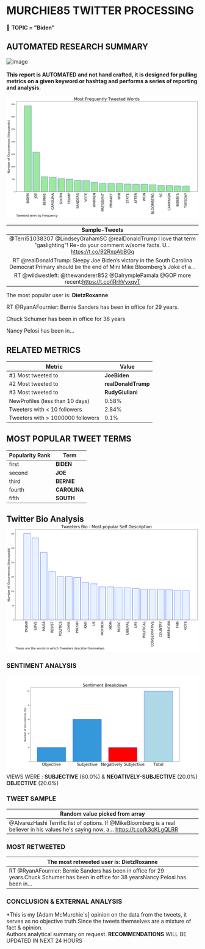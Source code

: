 # MURCHIE85 TWITTER PROCESSING 
&#x1F34E; **TOPIC = "Biden"**

## AUTOMATED RESEARCH SUMMARY

![image](https://marketingplatform.google.com/about/static/images/gmp/analytics-smb-benefit.jpg)
<br></br>
<b> This report is AUTOMATED and not hand crafted, it is designed for pulling metrics on a given keyword or hashtag and performs a series of reporting and analysis.</b>



![image](TWEETS.png)



|                **Sample-Tweets**        |
| :-------------: |
| @Terri51038307 @LindseyGrahamSC @realDonaldTrump I love that term "gaslighting"! Re-do your comment w/some facts. U… https://t.co/92RxpAbBGq |
| RT @realDonaldTrump: Sleepy Joe Biden’s victory in the South Carolina Democrat Primary should be the end of Mini Mike Bloomberg’s Joke of a… |
| RT @wildwestleft: @thewanderer852 @DalrymplePamala @GOP more recent:https://t.co/iRrhVyxqyT |

The most popular user is: **DietzRoxanne**
<div class="alert alert-block alert-danger"> RT @RyanAFournier: Bernie Sanders has been in office for 29 years.

Chuck Schumer has been in office for 38 years

Nancy Pelosi has been in…</div>

## RELATED METRICS<br>
| Metric | Value |
| ------------- | ------------- |
| #1 Most tweeted to  | **JoeBiden** |
| #2 Most tweeted to  | **realDonaldTrump** |
| #3 Most tweeted to  | **RudyGiuliani** |
| NewProfiles (less than 10 days) | 0.58%  |
| Tweeters with < 10 followers  | 2.84%|
| Tweeters with > 1000000 followers  | 0.1%  |



## MOST POPULAR TWEET TERMS 


| Popularity Rank  | Term |
| ------------- | ------------- |
| first  | **BIDEN**  |
| second  | **JOE**  |
| third  | **BERNIE** |
| fourth  | **CAROLINA**  |
| fifth  | **SOUTH**  |


## Twitter Bio Analysis![image](BIO.png)
### SENTIMENT ANALYSIS
![image](sentiment.png)
VIEWS WERE : **SUBJECTIVE**  (60.0%) & **NEGATIVELY-SUBJECTIVE** (20.0%) **OBJECTIVE** (20.0%)

### TWEET SAMPLE 
| Random value picked from array |
| ------------- |
|@AlvarezHashi Terrific list of options. If @MikeBloomberg is a real believer in his values he's saying now, a… https://t.co/k3cKLgQLRR |

### MOST RETWEETED 

| The most retweeted user is: **DietzRoxanne**  |
| ------------- |
| RT @RyanAFournier: Bernie Sanders has been in office for 29 years.Chuck Schumer has been in office for 38 yearsNancy Pelosi has been in… |

### CONCLUSION & EXTERNAL ANALYSIS

*This is my [Adam McMurchie`s] opinion on the data from the tweets, it serves as no objective truth.Since the tweets themselves are a mixture of fact & opinion.<br>
Authors analytical summary on request.
**RECOMMENDATIONS** WILL BE UPDATED IN NEXT  24 HOURS <br>